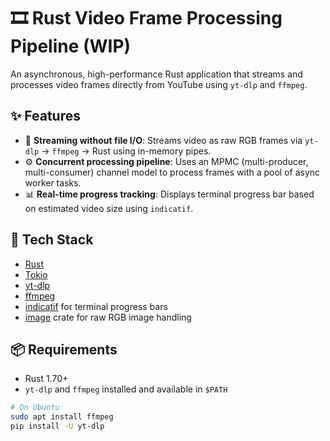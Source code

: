 # 🎞️ Rust Video Frame Processing Pipeline (WIP)

An asynchronous, high-performance Rust application that streams and processes video frames directly from YouTube using `yt-dlp` and `ffmpeg`.

## ✨ Features

- 🔁 **Streaming without file I/O**: Streams video as raw RGB frames via `yt-dlp` → `ffmpeg` → Rust using in-memory pipes.
- ⚙️ **Concurrent processing pipeline**: Uses an MPMC (multi-producer, multi-consumer) channel model to process frames with a pool of async worker tasks.
- 📊 **Real-time progress tracking**: Displays terminal progress bar based on estimated video size using `indicatif`.

## 🧰 Tech Stack

- [Rust](https://www.rust-lang.org/)
- [Tokio](https://tokio.rs/)
- [yt-dlp](https://github.com/yt-dlp/yt-dlp)
- [ffmpeg](https://ffmpeg.org/)
- [indicatif](https://docs.rs/indicatif/) for terminal progress bars
- [image](https://docs.rs/image/) crate for raw RGB image handling

## 📦 Requirements

- Rust 1.70+
- `yt-dlp` and `ffmpeg` installed and available in `$PATH`

```bash
# On Ubuntu
sudo apt install ffmpeg
pip install -U yt-dlp
